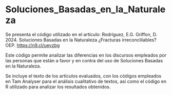 # Soluciones_Basadas_en_la_Naturaleza
Se presenta el código utilizado en el artículo:
Rodríguez, E.G. Griffon, D. 2024. Soluciones Basadas en la Naturaleza ¿Fracturas irreconciliables? OEP. https://n9.cl/ueyzbg
 
Este código permite analizar las diferencias en los discursos empleados por las personas que están a favor y en contra del uso de Soluciones Basadas en la Naturaleza.

Se incluye el texto de los artículos evaluados, con los códigos empleados en Tam Analyser para el análisis cualitativo de textos, así como el código en R utilizado para analizar los resultados  obtenidos.
